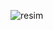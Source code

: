 ![resim](https://user-images.githubusercontent.com/53031435/170411158-b0addb31-7502-4fa9-a064-26d7a987ea9f.png)
